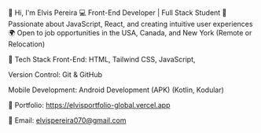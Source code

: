 👋 Hi, I'm Elvis Pereira
💻 Front-End Developer | Full Stack Student
🚀 Passionate about JavaScript, React, and creating intuitive user experiences
🌍 Open to job opportunities in the USA, Canada, and New York (Remote or Relocation)

🔧 Tech Stack
Front-End: HTML, Tailwind CSS, JavaScript, 

Version Control: Git & GitHub

Mobile Development: Android Development (APK) (Kotlin, Kodular)

💼 Portfolio: https://elvisportfolio-global.vercel.app

📧 Email: elvispereira070@gmail.com
